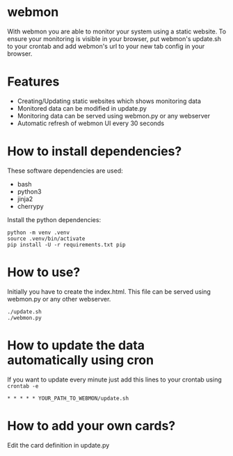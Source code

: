 # webmon

With webmon you are able to monitor your system using a static website. To ensure your monitoring is visible in your browser, put webmon's update.sh to your crontab and add webmon's url to your new tab config in your browser.

# Features

* Creating/Updating static websites which shows monitoring data
* Monitored data can be modified in update.py
* Monitoring data can be served using webmon.py or any webserver
* Automatic refresh of webmon UI every 30 seconds


# How to install dependencies?

These software dependencies are used:
* bash
* python3
* jinja2
* cherrypy


Install the python dependencies:

```
python -m venv .venv
source .venv/bin/activate
pip install -U -r requirements.txt pip
```

# How to use?

Initially you have to create the index.html. This file can be served using webmon.py or any other webserver. 

```
./update.sh
./webmon.py
```


# How to update the data automatically using cron

If you want to update every minute just add this lines to your crontab using `crontab -e`

```
* * * * * YOUR_PATH_TO_WEBMON/update.sh
```


# How to add your own cards?

Edit the card definition in update.py
